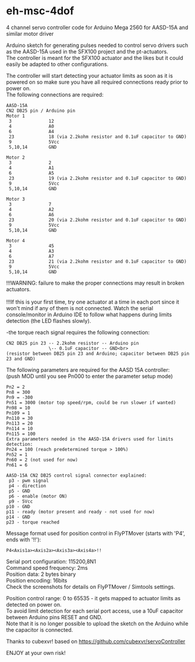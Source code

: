 # eh-msc-4dof

4 channel servo controller code for Arduino Mega 2560 for AASD-15A and similar motor driver

Arduino sketch for generating pulses needed to control servo drivers such as the AASD-15A used in the SFX100 project and the pt-actuators.<br>
The controller is meant for the SFX100 actuator and the likes but it could easily be adapted to other configurations.

The controller will start detecting your actuator limits as soon as it is powered on so make sure you have all required connections ready prior to power on.<br>
The following connections are required:
```
AASD-15A
CN2 DB25 pin / Arduino pin
Motor 1
 3              12
 4              A0
 6              A4
 23             18 (via 2.2kohm resistor and 0.1uF capacitor to GND)
 9              5Vcc
 5,10,14        GND

Motor 2
 3              2
 4              A1
 6              A5
 23             19 (via 2.2kohm resistor and 0.1uF capacitor to GND)
 9              5Vcc
 5,10,14        GND

Motor 3
 3              7
 4              A2
 6              A6
 23             20 (via 2.2kohm resistor and 0.1uF capacitor to GND)
 9              5Vcc
 5,10,14        GND

Motor 4
 3              45
 4              A3
 6              A7
 23             21 (via 2.2kohm resistor and 0.1uF capacitor to GND)
 9              5Vcc
 5,10,14        GND
```
!!!WARNING: failure to make the proper connections may result in broken actuators.<br>
<br>
!!!If this is your first time, try one actuator at a time in each port since it won't mind if any of them is not connected. Watch the serial console/monitor in Arduino IDE to follow what happens during limits detection (the LED flashes slowly).

-the torque reach signal requires the following connection:
```
CN2 DB25 pin 23 -- 2.2kohm resistor -- Arduino pin
                \-- 0.1uF capacitor -- GND<br>
(resistor between DB25 pin 23 and Arduino; capacitor between DB25 pin 23 and GND)
```
The following parameters are required for the AASD 15A controller:<br>
(push MOD until you see Pn000 to enter the parameter setup mode)
```
Pn2 = 2
Pn8 = 300
Pn9 = -300
Pn51 = 3000 (motor top speed/rpm, could be run slower if wanted)
Pn98 = 10
Pn109 = 1
Pn110 = 30
Pn113 = 20
Pn114 = 10
Pn115 = 100
Extra parameters needed in the AASD-15A drivers used for limits detection:
Pn24 = 100 (reach predetermined torque > 100%)
Pn52 = 1
Pn60 = 2 (not used for now)
Pn61 = 6

AASD-15A CN2 DB25 control signal connector explained:
 p3 - pwm signal
 p4 - direction
 p5 - GND
 p6 - enable (motor ON)
 p9 - 5Vcc
p10 - GND
p11 - ready (motor present and ready - not used for now)
p14 - GND
p23 - torque reached
```
Message format used for position control in FlyPTMover (starts with 'P4', ends with '!!'):
```
P4<Axis1a><Axis2a><Axis3a><Axis4a>!!
```
Serial port configuration: 115200,8N1<br>
Command speed frequency: 2ms<br>
Position data: 2 bytes binary<br>
Position encoding: 16bits<br>
Check the screenshots for details on FlyPTMover / Simtools settings.

Position control range: 0 to 65535 - it gets mapped to actuator limits as detected on power on.<br>
To avoid limit detection for each serial port access, use a 10uF capacitor between Arduino pins RESET and GND.<br>
Note that it is no longer possible to upload the sketch on the Arduino while the capacitor is connected.<br>

Thanks to cubexvr! based on https://github.com/cubexvr/servoController

ENJOY at your own risk!
